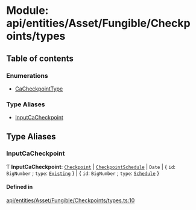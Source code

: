 # Module: api/entities/Asset/Fungible/Checkpoints/types

## Table of contents

### Enumerations

- [CaCheckpointType](../wiki/api.entities.Asset.Fungible.Checkpoints.types.CaCheckpointType)

### Type Aliases

- [InputCaCheckpoint](../wiki/api.entities.Asset.Fungible.Checkpoints.types#inputcacheckpoint)

## Type Aliases

### InputCaCheckpoint

Ƭ **InputCaCheckpoint**: [`Checkpoint`](../wiki/api.entities.Checkpoint.Checkpoint) \| [`CheckpointSchedule`](../wiki/api.entities.CheckpointSchedule.CheckpointSchedule) \| `Date` \| \{ `id`: `BigNumber` ; `type`: [`Existing`](../wiki/api.entities.Asset.Fungible.Checkpoints.types.CaCheckpointType#existing)  } \| \{ `id`: `BigNumber` ; `type`: [`Schedule`](../wiki/api.entities.Asset.Fungible.Checkpoints.types.CaCheckpointType#schedule)  }

#### Defined in

[api/entities/Asset/Fungible/Checkpoints/types.ts:10](https://github.com/PolymeshAssociation/polymesh-sdk/blob/9a8715021/src/api/entities/Asset/Fungible/Checkpoints/types.ts#L10)
